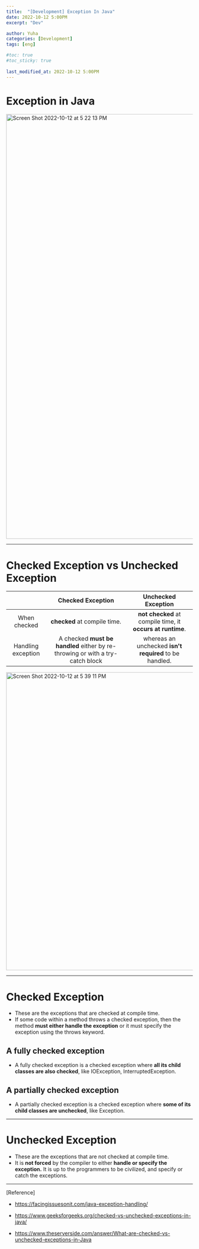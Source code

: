 ```yaml
---
title:  "[Development] Exception In Java"
date: 2022-10-12 5:00PM
excerpt: "Dev"

author: Yuha
categories: [Development]
tags: [eng]

#toc: true
#toc_sticky: true
 
last_modified_at: 2022-10-12 5:00PM
---
```


# Exception in Java

<img width="1146" alt="Screen Shot 2022-10-12 at 5 22 13 PM" src="https://user-images.githubusercontent.com/83699657/195290222-038635ef-6fb7-411e-bb88-eb5523b9c017.png">

---

# Checked Exception vs Unchecked Exception

||**Checked Exception**|**Unchecked Exception**|
|:---:|:---:|:---:|
|When checked|**checked** at compile time.|**not checked** at compile time, it **occurs at runtime**.|
|Handling exception|A checked **must be handled** either by re-throwing or with a try-catch block|whereas an unchecked **isn't required** to be handled.|

<img width="804" alt="Screen Shot 2022-10-12 at 5 39 11 PM" src="https://user-images.githubusercontent.com/83699657/195294155-f4232644-ce1c-41e1-b930-3bb8d651f5ea.png">

---

# Checked Exception
- These are the exceptions that are checked at compile time.
- If some code within a method throws a checked exception, then the method **must either handle the exception** or it must specify the exception using the throws keyword.

## A fully checked exception
- A fully checked exception is a checked exception where **all its child classes are also checked**, like IOException, InterruptedException.

## A partially checked exception
- A partially checked exception is a checked exception where **some of its child classes are unchecked**, like Exception.

---

# Unchecked Exception
- These are the exceptions that are not checked at compile time.
- It is **not forced** by the compiler to either **handle or specify the exception.** It is up to the programmers to be civilized, and specify or catch the exceptions.


---

[Reference]
- <https://facingissuesonit.com/java-exception-handling/>

- <https://www.geeksforgeeks.org/checked-vs-unchecked-exceptions-in-java/>

- <https://www.theserverside.com/answer/What-are-checked-vs-unchecked-exceptions-in-Java>